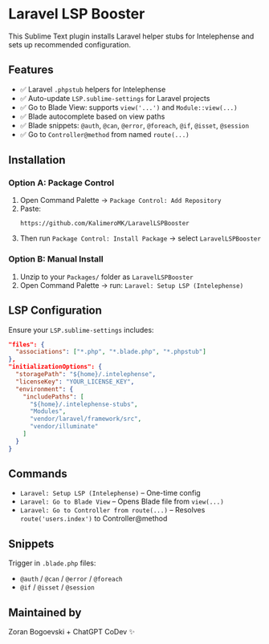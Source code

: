 # Laravel LSP Booster

This Sublime Text plugin installs Laravel helper stubs for Intelephense and sets up recommended configuration.

## Features

- ✅ Laravel `.phpstub` helpers for Intelephense
- ✅ Auto-update `LSP.sublime-settings` for Laravel projects
- ✅ Go to Blade View: supports `view('...')` and `Module::view(...)`
- ✅ Blade autocomplete based on view paths
- ✅ Blade snippets: `@auth`, `@can`, `@error`, `@foreach`, `@if`, `@isset`, `@session`
- ✅ Go to `Controller@method` from named `route(...)`

## Installation

### Option A: Package Control

1. Open Command Palette → `Package Control: Add Repository`
2. Paste:
   ```
   https://github.com/KalimeroMK/LaravelLSPBooster
   ```
3. Then run `Package Control: Install Package` → select `LaravelLSPBooster`

### Option B: Manual Install

1. Unzip to your `Packages/` folder as `LaravelLSPBooster`
2. Open Command Palette → run: `Laravel: Setup LSP (Intelephense)`

## LSP Configuration

Ensure your `LSP.sublime-settings` includes:

```json
"files": {
  "associations": ["*.php", "*.blade.php", "*.phpstub"]
},
"initializationOptions": {
  "storagePath": "${home}/.intelephense",
  "licenseKey": "YOUR_LICENSE_KEY",
  "environment": {
    "includePaths": [
      "${home}/.intelephense-stubs",
      "Modules",
      "vendor/laravel/framework/src",
      "vendor/illuminate"
    ]
  }
}
```

## Commands

- `Laravel: Setup LSP (Intelephense)` – One-time config
- `Laravel: Go to Blade View` – Opens Blade file from `view(...)`
- `Laravel: Go to Controller from route(...)` – Resolves `route('users.index')` to Controller@method

## Snippets

Trigger in `.blade.php` files:

- `@auth` / `@can` / `@error` / `@foreach`
- `@if` / `@isset` / `@session`

## Maintained by

Zoran Bogoevski + ChatGPT CoDev ✨
